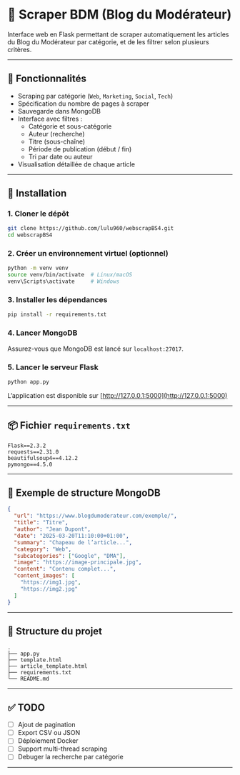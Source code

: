 # 📰 Scraper BDM (Blog du Modérateur)

Interface web en Flask permettant de scraper automatiquement les articles du Blog du Modérateur par catégorie, et de les filtrer selon plusieurs critères.

---

## 🚀 Fonctionnalités

- Scraping par catégorie (`Web`, `Marketing`, `Social`, `Tech`)
- Spécification du nombre de pages à scraper
- Sauvegarde dans MongoDB
- Interface avec filtres :
  - Catégorie et sous-catégorie
  - Auteur (recherche)
  - Titre (sous-chaîne)
  - Période de publication (début / fin)
  - Tri par date ou auteur
- Visualisation détaillée de chaque article

---

## 🔧 Installation

### 1. Cloner le dépôt
```bash
git clone https://github.com/lulu960/webscrapBS4.git
cd webscrapBS4
```

### 2. Créer un environnement virtuel (optionnel)
```bash
python -m venv venv
source venv/bin/activate  # Linux/macOS
venv\Scripts\activate     # Windows
```

### 3. Installer les dépendances
```bash
pip install -r requirements.txt
```

### 4. Lancer MongoDB
Assurez-vous que MongoDB est lancé sur `localhost:27017`.

### 5. Lancer le serveur Flask
```bash
python app.py
```

L’application est disponible sur [http://127.0.0.1:5000](http://127.0.0.1:5000)

---

## 📦 Fichier `requirements.txt`

```
Flask==2.3.2
requests==2.31.0
beautifulsoup4==4.12.2
pymongo==4.5.0
```

---

## 🧪 Exemple de structure MongoDB

```json
{
  "url": "https://www.blogdumoderateur.com/exemple/",
  "title": "Titre",
  "author": "Jean Dupont",
  "date": "2025-03-20T11:10:00+01:00",
  "summary": "Chapeau de l’article...",
  "category": "Web",
  "subcategories": ["Google", "DMA"],
  "image": "https://image-principale.jpg",
  "content": "Contenu complet...",
  "content_images": [
    "https://img1.jpg",
    "https://img2.jpg"
  ]
}
```

---

## 📁 Structure du projet

```
.
├── app.py
├── template.html
├── article_template.html
├── requirements.txt
└── README.md
```

---

## ✅ TODO

- [ ] Ajout de pagination
- [ ] Export CSV ou JSON
- [ ] Déploiement Docker
- [ ] Support multi-thread scraping
- [ ] Debuger la recherche par catégorie

---
